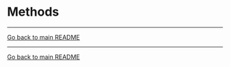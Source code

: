 # Methods

--------------- 
[Go back to main README](/README.md)

--------------- 
[Go back to main README](/README.md)
